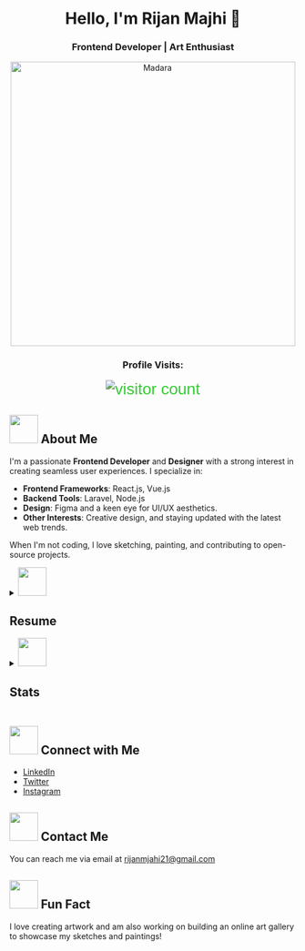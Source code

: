 <div align="center">
  
# Hello, I'm Rijan Majhi 👋  
### Frontend Developer | Art Enthusiast  

<img src="https://media1.giphy.com/media/v1.Y2lkPTc5MGI3NjExMzNhbWZwMXdnaXpyN2Jsam1ocmQwY3YzeTVsMGJ1eWQ5aGs3YmJlbSZlcD12MV9pbnRlcm5hbF9naWZfYnlfaWQmY3Q9Zw/BaLggE7K8JBXa/giphy.gif" alt="Madara" width="500">

### Profile Visits:
<span style="font-family: 'Digital-7', sans-serif; font-size: 2em; color: #32CD32;">
  <img src="https://profile-counter.glitch.me/rijanmajhi21/count.svg" alt="visitor count">
</span>

</div>

<div align="left">
  
## <img src="https://media.giphy.com/media/hvRJCLFzcasrR4ia7z/giphy.gif" width="50"> About Me
I'm a passionate **Frontend Developer** and **Designer** with a strong interest in creating seamless user experiences. I specialize in:

- **Frontend Frameworks**: React.js, Vue.js
- **Backend Tools**: Laravel, Node.js
- **Design**: Figma and a keen eye for UI/UX aesthetics.
- **Other Interests**: Creative design, and staying updated with the latest web trends.

When I'm not coding, I love sketching, painting, and contributing to open-source projects.

<details>
  <summary><img src="https://media0.giphy.com/media/v1.Y2lkPTc5MGI3NjExMzMzYmprZjNpNnJ2cnFhcTF1MmwzczZ4ZnBzMnU3MjB0MWl4NnY1dyZlcD12MV9pbnRlcm5hbF9naWZfYnlfaWQmY3Q9cw/eJEvETAuEly6H7jGaR/giphy.gif" width="50"><h2>Resume</h2></summary>
  
  ### <b style="font-size: 1.2em;">Experiences</b>
  - **Frontend Developer Intern** at Bookmundi (November, 2024 - Present)
    - Built reusable UI components and fixed bugs in the company's primary platform.
    
  - **UI/UX Designer** at Darvis Studios (December, 2022 - April, 2023)
    - Designed KYC platform.
    - Information architecture and mind maps for the system.
    - Newsletter template for Kindship.
   
  - **Itinerary Map Tagging** at Bookmundi (July, 2018 - Present)
    - Experienced in itinerary and map tagging.
    - Knowledge of CO2 tagging.

  ### <b style="font-size: 1.2em;">Education</b>
  - **Bachelor's in Information Management** NCCS College (2020 - Present) GPA: 3.90
  - **Higher Education** NIST College (2018- 2020) GPA: 3.69
  - **Secondary School** Adarsha Yog Hari Secondary School (2006 - 2018) GPA: 3.70
</details>

<details>
  <summary><img src="https://media3.giphy.com/media/v1.Y2lkPTc5MGI3NjExNjBwYnA3Y3FzOW5pNjdsMjJreXlnbnd3b3JwZnE3YmUycDV5N2wwdCZlcD12MV9pbnRlcm5hbF9naWZfYnlfaWQmY3Q9cw/8ekmDODACSSXxWuBRz/giphy.gif" width="50"><h2>Stats</h2></summary>
  
  ![Rijan's GitHub Stats](https://github-readme-stats.vercel.app/api?username=rijanmajhi21&show_icons=true&theme=radical)
  
</details>

## <img src="https://media2.giphy.com/media/v1.Y2lkPTc5MGI3NjExbDl2cmVxZGZudDE2dDRodnY5NHo3NjJtNHcxaW9jNzFyOGl3a3ZxMyZlcD12MV9pbnRlcm5hbF9naWZfYnlfaWQmY3Q9cw/iJ2FSgK7EzbGY5ipdV/giphy.gif" width="50"> Connect with Me
- [LinkedIn](https://www.linkedin.com/in/rijanmajhi/)
- [Twitter](https://twitter.com/rijanmajhi)
- [Instagram](https://www.instagram.com/rijanmajhi)

## <img src="https://media0.giphy.com/media/v1.Y2lkPTc5MGI3NjExZnk1M2Uyc2M1bGd3N2t4NzhhajgyY2xzODVtbHozY2xiNHRyajd1OSZlcD12MV9pbnRlcm5hbF9naWZfYnlfaWQmY3Q9ZQ/kmUvauX8TMWg0OsqKW/giphy.gif" width="50"> Contact Me
You can reach me via email at [rijanmjahi21@gmail.com](mailto:rijanmjahi21@gmail.com)

## <img src="https://media3.giphy.com/media/v1.Y2lkPTc5MGI3NjExNWM2MmdkeGp3azYzOWdzaWZ6dTV0aTY5aGc0am5vajhwODRrdmo4biZlcD12MV9pbnRlcm5hbF9naWZfYnlfaWQmY3Q9cw/KyzOOFo0pDLsOnG2Dp/giphy.gif"  width="50"> Fun Fact
I love creating artwork and am also working on building an online art gallery to showcase my sketches and paintings!

</div>
